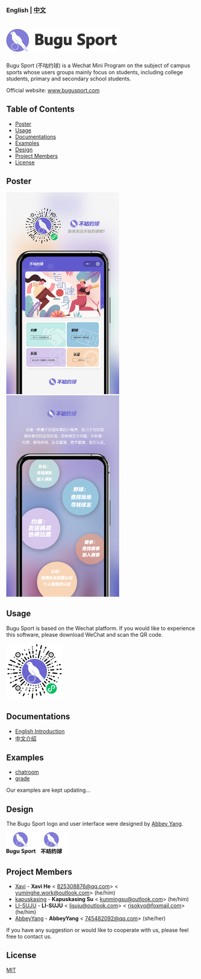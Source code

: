 ### English | [中文](./README_CHINESE.md) 
# <img src='./images/title1.png' height='60'/></br>

Bugu Sport (不咕约球) is a Wechat Mini Program on the subject of campus sports whose users groups mainly focus on students, including college students, primary and secondary school students.

Official website: www.bugusport.com

## Table of Contents
* [Poster](#Poster)
* [Usage](#Usage)
* [Documentations](#Documentations)
* [Examples](#Examples)
* [Design](#Design)
* [Project Members](#Project_Members)
* [License](#License)

## Poster <a name="Poster"></a>

<img src="./images/intro2.jpg" width = "300"  />&emsp; <img src="./images/intro1.jpg" width = "300"  />
## Usage <a name="Usage"></a>

Bugu Sport is based on the Wechat platform. If you would like to experience this software, please download WeChat and scan the QR code.

<img src="./QRcode.JPG" width = "150" height = "150" />

## Documentations <a name="Documentations"></a>

- [English Introduction](./English_introduction)
- [中文介绍](./中文介绍)

## Examples <a name="Examples"></a>

- [chatroom](./examples/chatroom)
- [grade](./examples/grade)

Our examples are kept updating...

## Design <a name="Design"></a>

The Bugu Sport logo and user interface were designed by [Abbey Yang](https://github.com/AbbeyYang).  

<img src="./images/title2.png" height = "60"  /> <img src="./images/title4.png" height = "60"/>


## Project Members <a name="Project_Members"></a>

- [Xavi](https://github.com/HeXavi8) - **Xavi He** &lt; 825308876@qq.com&gt; &lt; yuminghe.work@outlook.com&gt; (he/him)
- [kapuskasing](https://github.com/kapuskasing) - **Kapuskasing Su** &lt; kunmingsu@outlook.com&gt; (he/him)
- [LI-SUJU](https://github.com/LI-SUJU) - **LI-SUJU** &lt; lisuju@outlook.com&gt; &lt; risokyo@foxmail.com&gt; (he/him)
- [AbbeyYang](https://github.com/AbbeyYang) - **AbbeyYang** &lt; 745482092@qq.com&gt; (she/her)

If you have any suggestion or would like to cooperate with us, please feel free to contact us. </br>

## License <a name="License"></a>

[MIT](./LICENSE)
